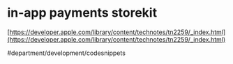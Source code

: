# in-app payments storekit
[https://developer.apple.com/library/content/technotes/tn2259/_index.html](https://developer.apple.com/library/content/technotes/tn2259/_index.html)

#department/development/codesnippets
